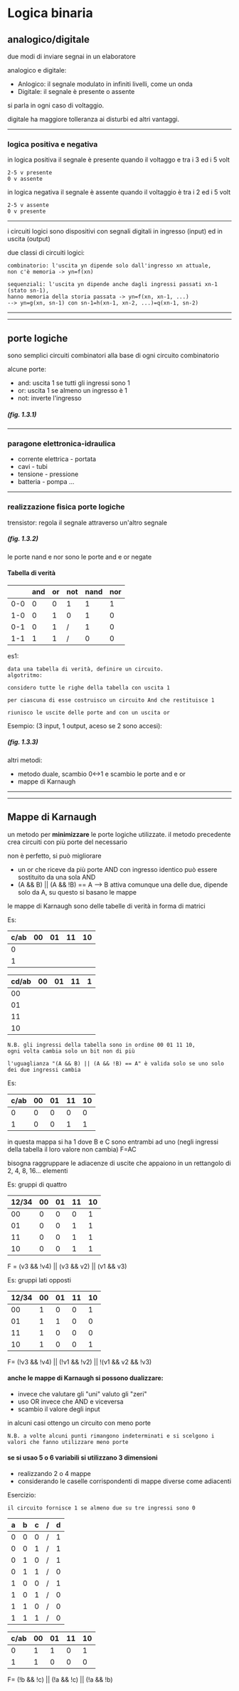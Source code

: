 # Logica binaria

## analogico/digitale

due modi di inviare segnai in un elaboratore

analogico e digitale:

* Anlogico: il segnale modulato in infiniti livelli, come un onda
* Digitale: il segnale è presente o assente

si parla in ogni caso di voltaggio.

digitale ha maggiore tolleranza ai disturbi ed altri vantaggi.

---
### logica positiva e negativa

in logica positiva il segnale è presente quando il voltaggo e tra i 3 ed i 5 volt

    2-5 v presente
    0 v assente

in logica negativa il segnale è assente quando il voltaggio è tra i 2 ed i 5 volt

    2-5 v assente
    0 v presente
---
i circuiti logici sono dispositivi con segnali digitali in ingresso (input) ed in uscita (output)

due classi di circuiti logici:

    combinatorio: l'uscita yn dipende solo dall'ingresso xn attuale, 
    non c'è memoria -> yn=f(xn)

    sequenziali: l'uscita yn dipende anche dagli ingressi passati xn-1 (stato sn-1),
    hanno memoria della storia passata -> yn=f(xn, xn-1, ...)
    --> yn=g(xn, sn-1) con sn-1=h(xn-1, xn-2, ...)=q(xn-1, sn-2)

---
---
## porte logiche
sono semplici circuiti combinatori alla base di ogni circuito combinatorio

alcune porte:

* and: uscita 1 se tutti gli ingressi sono 1
* or: uscita 1 se almeno un ingresso è 1
* not: inverte l'ingresso

##### (fig. 1.3.1)

---
### paragone elettronica-idraulica

* corrente elettrica - portata
* cavi - tubi
* tensione - pressione
* batteria - pompa
    ...

---
### realizzazione fisica porte logiche

trensistor: regola il segnale attraverso un'altro segnale

##### (fig. 1.3.2)

le porte nand e nor sono le porte and e or negate

#### Tabella di verità
|     | and | or | not | nand | nor |
| --- | --- |-- | --- | ---- | --- |
| 0-0 | 0   | 0  | 1   | 1    | 1   |
| 1-0 | 0   | 1  | 0   | 1    | 0   |
| 0-1 | 0   | 1  | /   | 1    | 0   |
| 1-1 | 1   | 1  | /   | 0    | 0   |

es1:
    
    data una tabella di verità, definire un circuito.
    algotritmo:

    considero tutte le righe della tabella con uscita 1

    per ciascuna di esse costruisco un circuito And che restituisce 1

    riunisco le uscite delle porte and con un uscita or

Esempio: (3 input, 1 output, aceso se 2 sono accesi):

##### (fig. 1.3.3)

altri metodi:

* metodo duale, scambio 0<->1 e scambio le porte and e or
* mappe di Karnaugh

---
---
## Mappe di Karnaugh

un metodo per **minimizzare** le porte logiche utilizzate. il metodo precedente crea circuiti con più porte del necessario

non è perfetto, si può migliorare

* un or che riceve da più porte AND con ingresso identico può essere sostituito da una sola AND
* (A && B) || (A && !B) == A --> B attiva comunque una delle due, dipende solo da A, su questo si basano le mappe

le mappe di Karnaugh sono delle tabelle di verità in forma di matrici 

Es:

| c/ab | 00 | 01 | 11 | 10 |
| ---- | -- | -- | -- | -- |
| 0    |    |    |    |    |
| 1    |    |    |    |    |

| cd/ab | 00 | 01 | 11 | 1  |
| ----- | -- | -- | -- | -- |
| 00    |    |    |    |    |
| 01    |    |    |    |    |
| 11    |    |    |    |    |
| 10    |    |    |    |    |

    N.B. gli ingressi della tabella sono in ordine 00 01 11 10,
    ogni volta cambia solo un bit non di più

    l'uguaglianza "(A && B) || (A && !B) == A" è valida solo se uno solo dei due ingressi cambia

Es: 

| c/ab | 00 | 01 | 11 | 10 |
| ---- | -- | -- | -- | -- |
| 0    | 0  | 0  | 0  | 0  |
| 1    | 0  | 0  | 1  | 1  |

in questa mappa si ha 1 dove B e C sono entrambi ad uno (negli ingressi della tabella il loro valore non cambia) F=AC

bisogna raggruppare le adiacenze di uscite che appaiono in un rettangolo di 2, 4, 8, 16... elementi

Es: gruppi di quattro

| 12/34 | 00 | 01 | 11 | 10 |
| ----- | -- | -- | -- | -- |
| 00    | 0  | 0  | 0  | 1  |
| 01    | 0  | 0  | 1  | 1  |
| 11    | 0  | 0  | 1  | 1  |
| 10    | 0  | 0  | 1  | 1  |

F = (v3 && !v4) || (v3 && v2) || (v1 && v3)

Es: gruppi lati opposti

| 12/34 | 00 | 01 | 11 | 10 |
| ----- | -- | -- | -- | -- |
| 00    | 1  | 0  | 0  | 1  |
| 01    | 1  | 1  | 0  | 0  |
| 11    | 1  | 0  | 0  | 0  |
| 10    | 1  | 0  | 0  | 1  |

F= (!v3 && !v4) || (!v1 && !v2) || !(v1 && v2 && !v3)

#### anche le mappe di Karnaugh si possono dualizzare:

* invece che valutare gli "uni" valuto gli "zeri"
* uso OR invece che AND e viceversa
* scambio il valore degli input

in alcuni casi ottengo un circuito con meno porte

    N.B. a volte alcuni punti rimangono indeterminati e si scelgono i valori che fanno utilizzare meno porte

#### se si usao 5 o 6 variabili si utilizzano 3 dimensioni

* realizzando 2 o 4 mappe
* considerando le caselle corrispondenti di mappe diverse come adiacenti

Esercizio:

    il circuito fornisce 1 se almeno due su tre ingressi sono 0

| a   | b   | c   | /   | d   |
| --- | --- | --- | --- | --- |
| 0   | 0   | 0   | /   | 1   |
| 0   | 0   | 1   | /   | 1   |
| 0   | 1   | 0   | /   | 1   |
| 0   | 1   | 1   | /   | 0   |
| 1   | 0   | 0   | /   | 1   |
| 1   | 0   | 1   | /   | 0   |
| 1   | 1   | 0   | /   | 0   |
| 1   | 1   | 1   | /   | 0   |

| c/ab | 00 | 01 | 11 | 10 |
| ---- | -- | -- | -- | -- |
| 0    | 1  | 1  | 0  | 1  |
| 1    | 1  | 0  | 0  | 0  |

F= (!b && !c) || (!a && !c) || (!a && !b)